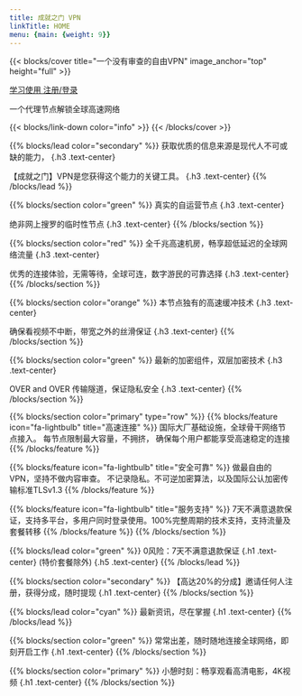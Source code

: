 ```yaml
---
title: 成就之门 VPN
linkTitle: HOME
menu: {main: {weight: 9}}
---
```


{{< blocks/cover title="一个没有审查的自由VPN" image_anchor="top" height="full" >}}

<a class="btn btn-lg btn-primary me-3 mb-4" href="/docs/">
  学习使用 <i class="fas fa-arrow-alt-circle-right ms-2"></i>
</a>

<a class="btn btn-lg btn-secondary me-3 mb-4" href="https://login.33way.top">
  注册/登录 <i class="fas fa-arrow-alt-circle-right ms-2"></i>
</a>
<p class="lead mt-5">一个代理节点解锁全球高速网络</p>
{{< blocks/link-down color="info" >}}
{{< /blocks/cover >}}


{{% blocks/lead color="secondary" %}}
获取优质的信息来源是现代人不可或缺的能力，
{.h3 .text-center}

【成就之门】VPN是您获得这个能力的关键工具。
{.h3 .text-center}
{{% /blocks/lead %}}

{{% blocks/section color="green" %}}
真实的自运营节点
{.h3 .text-center}

绝非网上搜罗的临时性节点
{.h3 .text-center}
{{% /blocks/section %}}


{{% blocks/section color="red" %}}
全千兆高速机房，畅享超低延迟的全球网络流量
{.h3 .text-center}

优秀的连接体验，无需等待，全球可连，数字游民的可靠选择
{.h3 .text-center}
{{% /blocks/section %}}


{{% blocks/section color="orange" %}}
本节点独有的高速缓冲技术
{.h3 .text-center}

确保看视频不中断，带宽之外的丝滑保证
{.h3 .text-center}
{{% /blocks/section %}}

{{% blocks/section color="green" %}}
最新的加密组件，双层加密技术
{.h3 .text-center}

OVER and OVER 传输隧道，保证隐私安全
{.h3 .text-center}
{{% /blocks/section %}}


{{% blocks/section color="primary" type="row" %}}
{{% blocks/feature icon="fa-lightbulb" title="高速连接" %}}
国际大厂基础设施，全球骨干网络节点接入。
每节点限制最大容量，不拥挤，
确保每个用户都能享受高速稳定的连接
{{% /blocks/feature %}}


{{% blocks/feature icon="fa-lightbulb" title="安全可靠" %}}
做最自由的VPN，坚持不做内容审查。
不记录隐私。不可逆加密算法，以及国际公认加密传输标准TLSv1.3
{{% /blocks/feature %}}


{{% blocks/feature icon="fa-lightbulb" title="服务支持" %}}
7天不满意退款保证，支持多平台，多用户同时登录使用。100%完整周期的技术支持，支持流量及套餐转移
{{% /blocks/feature %}}
{{% /blocks/section %}}

{{% blocks/lead color="green" %}}
0风险：7天不满意退款保证
{.h1 .text-center}
(特价套餐除外)
{.h5 .text-center}
{{% /blocks/lead %}}

{{% blocks/section color="secondary" %}}
【高达20%的分成】邀请任何人注册，获得分成，随时提现
{.h1 .text-center}
{{% /blocks/section %}}


{{% blocks/lead color="cyan" %}}
最新资讯，尽在掌握
{.h1 .text-center}
{{% /blocks/lead %}}

{{% blocks/section color="green" %}}
常常出差，随时随地连接全球网络，即刻开启工作
{.h1 .text-center}
{{% /blocks/section %}}

{{% blocks/section color="primary" %}}
小憩时刻：畅享观看高清电影，4K视频
{.h1 .text-center}
{{% /blocks/section %}}

